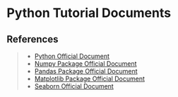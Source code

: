 # Python Tutorial Documents

## References

> * [Python Official Document](https://docs.python.org/zh-cn/3.8/tutorial/index.html)
> * [Numpy Package Official Document](https://www.numpy.org.cn/)
> * [Pandas Package Official Document](https://www.pypandas.cn/)
> * [Matplotlib Package Official Document](https://www.matplotlib.org.cn/)
> * [Seaborn Official Document](https://seaborn.apachecn.org/#/)